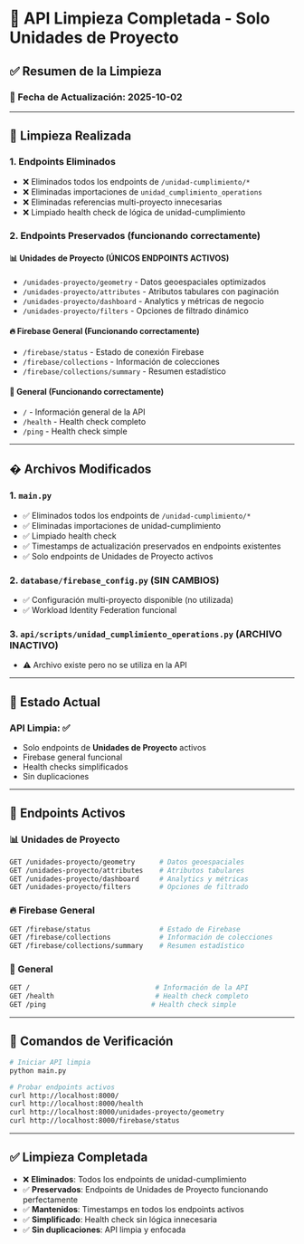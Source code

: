 # 🧹 API Limpieza Completada - Solo Unidades de Proyecto

## ✅ Resumen de la Limpieza

### 📅 Fecha de Actualización: 2025-10-02

---

## 🔧 **Limpieza Realizada**

### 1. **Endpoints Eliminados**

- ❌ Eliminados todos los endpoints de `/unidad-cumplimiento/*`
- ❌ Eliminadas importaciones de `unidad_cumplimiento_operations`
- ❌ Eliminadas referencias multi-proyecto innecesarias
- ❌ Limpiado health check de lógica de unidad-cumplimiento

### 2. **Endpoints Preservados (funcionando correctamente)**

#### 📊 **Unidades de Proyecto** (ÚNICOS ENDPOINTS ACTIVOS)

- `/unidades-proyecto/geometry` - Datos geoespaciales optimizados
- `/unidades-proyecto/attributes` - Atributos tabulares con paginación
- `/unidades-proyecto/dashboard` - Analytics y métricas de negocio
- `/unidades-proyecto/filters` - Opciones de filtrado dinámico

#### 🔥 **Firebase General** (Funcionando correctamente)

- `/firebase/status` - Estado de conexión Firebase
- `/firebase/collections` - Información de colecciones
- `/firebase/collections/summary` - Resumen estadístico

#### 🏥 **General** (Funcionando correctamente)

- `/` - Información general de la API
- `/health` - Health check completo
- `/ping` - Health check simple

---

## � **Archivos Modificados**

### 1. **`main.py`**

- ✅ Eliminados todos los endpoints de `/unidad-cumplimiento/*`
- ✅ Eliminadas importaciones de unidad-cumplimiento
- ✅ Limpiado health check
- ✅ Timestamps de actualización preservados en endpoints existentes
- ✅ Solo endpoints de Unidades de Proyecto activos

### 2. **`database/firebase_config.py`** (SIN CAMBIOS)

- ✅ Configuración multi-proyecto disponible (no utilizada)
- ✅ Workload Identity Federation funcional

### 3. **`api/scripts/unidad_cumplimiento_operations.py`** (ARCHIVO INACTIVO)

- ⚠️ Archivo existe pero no se utiliza en la API

---

## 🎯 **Estado Actual**

### **API Limpia:** ✅

- Solo endpoints de **Unidades de Proyecto** activos
- Firebase general funcional
- Health checks simplificados
- Sin duplicaciones

---

## 🚀 **Endpoints Activos**

### **📊 Unidades de Proyecto**

```bash
GET /unidades-proyecto/geometry      # Datos geoespaciales
GET /unidades-proyecto/attributes    # Atributos tabulares
GET /unidades-proyecto/dashboard     # Analytics y métricas
GET /unidades-proyecto/filters       # Opciones de filtrado
```

### **🔥 Firebase General**

```bash
GET /firebase/status                 # Estado de Firebase
GET /firebase/collections            # Información de colecciones
GET /firebase/collections/summary    # Resumen estadístico
```

### **🏥 General**

```bash
GET /                               # Información de la API
GET /health                         # Health check completo
GET /ping                          # Health check simple
```

---

## 🔧 **Comandos de Verificación**

```bash
# Iniciar API limpia
python main.py

# Probar endpoints activos
curl http://localhost:8000/
curl http://localhost:8000/health
curl http://localhost:8000/unidades-proyecto/geometry
curl http://localhost:8000/firebase/status
```

---

## ✅ **Limpieza Completada**

- ❌ **Eliminados**: Todos los endpoints de unidad-cumplimiento
- ✅ **Preservados**: Endpoints de Unidades de Proyecto funcionando perfectamente
- ✅ **Mantenidos**: Timestamps en todos los endpoints activos
- ✅ **Simplificado**: Health check sin lógica innecesaria
- ✅ **Sin duplicaciones**: API limpia y enfocada
